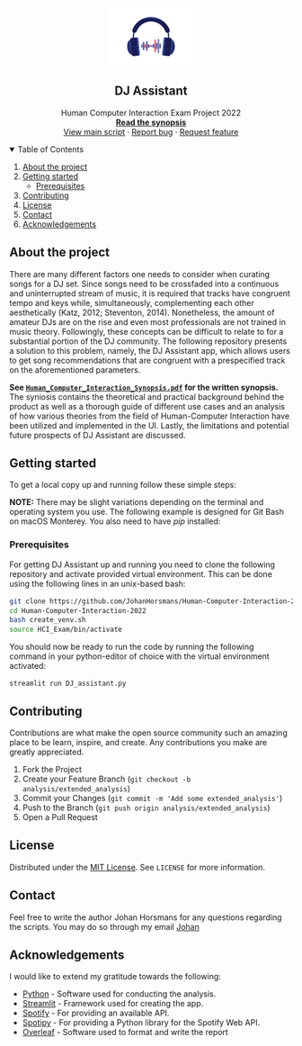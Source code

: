 <!-- PROJECT LOGO -->
<br />
<p align="center">
  <a href="https://github.com/JohanHorsmans/Human-Computer-Interaction-2022">
    <img src="README_images/DJA_ICON.png" alt="Logo" width="151.25" height="103">
  </a>

  <h2 align="center">DJ Assistant</h2>

  <p align="center">
    Human Computer Interaction Exam Project 2022
    <br />
    <a href="https://github.com/JohanHorsmans/Human-Computer-Interaction-2022/blob/master/Human%20Computer%20Interaction%20Exam%20-%20Johan%20Horsmans%20-%20Final.pdf"><strong>Read the synopsis</strong></a>
    <br />
    <a href="https://github.com/JohanHorsmans/Human-Computer-Interaction-2022/blob/master/DJ_assistant.py">View main script</a>
    ·
    <a href="https://github.com/JohanHorsmans/Human-Computer-Interaction-2022/issues">Report bug</a>
    ·
    <a href="https://github.com/JohanHorsmans/Human-Computer-Interaction-2022/issues">Request feature</a>
  </p>
</p>

<!-- TABLE OF CONTENTS -->
<details open="open">
  <summary>Table of Contents</summary>
  <ol>
    <li>
      <a href="#about-the-project">About the project</a>
    </li>
    <li>
      <a href="#getting-started">Getting started</a>
      <ul>
        <li><a href="#prerequisites">Prerequisites</a></li>
      </ul>
    </li>
    <li><a href="#contributing">Contributing</a></li>
    <li><a href="#license">License</a></li>
    <li><a href="#contact">Contact</a></li>
    <li><a href="#acknowledgements">Acknowledgements</a></li>
  </ol>
</details>


<!-- ABOUT THE PROJECT -->
## About the project
There are many different factors one needs to consider when curating songs for a DJ set. Since songs need to be crossfaded into a continuous and uninterrupted stream of music, it is required that tracks have congruent tempo and keys while, simultaneously, complementing
each other aesthetically (Katz, 2012; Steventon, 2014). Nonetheless, the amount of amateur DJs are on the rise and even most professionals are not trained in music theory. Followingly, these concepts can be difficult to relate to for a substantial portion of the DJ community.
The following repository presents a solution to this problem, namely, the DJ Assistant app, which allows users to get song recommendations that are congruent with a prespecified track on the aforementioned parameters.

**See <a href="Human_Computer_Interaction_Synopsis.pdf">```Human_Computer_Interaction_Synopsis.pdf```</a> for the written synopsis.** The syniosis contains the theoretical and practical background behind the product as well as a thorough guide of different use cases and an
analysis of how various theories from the field of Human-Computer Interaction have been utilized and implemented in the UI. Lastly, the limitations and potential future prospects of DJ Assistant are discussed.

<!-- GETTING STARTED -->
## Getting started

To get a local copy up and running follow these simple steps:

**NOTE:** There may be slight variations depending on the terminal and operating system you use.  The following example is designed for Git Bash on macOS Monterey. You also need to have _pip_ installed:

### Prerequisites
For getting DJ Assistant up and running you need to clone the following repository and activate provided virtual environment. This can be done using the following lines in an unix-based bash:

```bash
git clone https://github.com/JohanHorsmans/Human-Computer-Interaction-2022.git
cd Human-Computer-Interaction-2022
bash create_venv.sh
source HCI_Exam/bin/activate
```

You should now be ready to run the code by running the following command in your python-editor of choice with the virtual environment activated:

```
streamlit run DJ_assistant.py
```

<!-- CONTRIBUTING -->
## Contributing

Contributions are what make the open source community such an amazing place to be learn, inspire, and create. Any contributions you make are greatly appreciated.

1. Fork the Project
2. Create your Feature Branch (`git checkout -b analysis/extended_analysis`)
3. Commit your Changes (`git commit -m 'Add some extended_analysis'`)
4. Push to the Branch (`git push origin analysis/extended_analysis`)
5. Open a Pull Request

<!-- LICENSE -->
## License
Distributed under the [MIT License](https://opensource.org/licenses/MIT). See ```LICENSE``` for more information.

<!-- CONTACT -->
## Contact

Feel free to write the author Johan Horsmans for any questions regarding the scripts.
You may do so through my email [Johan](mailto:201810219@post.au.dk)

<!-- ACKNOWLEDGEMENTS -->
## Acknowledgements
I would like to extend my gratitude towards the following:
* [Python](https://www.python.org/) - Software used for conducting the analysis.
* [Streamlit](https://docs.streamlit.io/) - Framework used for creating the app.
* [Spotify](https://www.spotify.com/us/) - For providing an available API.
* [Spotipy](https://spotipy.readthedocs.io/en/2.19.0/#) - For providing a Python library for the Spotify Web API.
* [Overleaf](https://www.overleaf.com/) - Software used to format and write the report